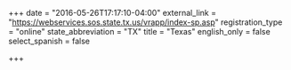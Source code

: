 +++
date = "2016-05-26T17:17:10-04:00"
external_link = "https://webservices.sos.state.tx.us/vrapp/index-sp.asp"
registration_type = "online"
state_abbreviation = "TX"
title = "Texas"
english_only = false
select_spanish = false

+++
